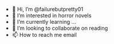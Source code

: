- 👋 Hi, I’m @failurebutpretty01
- 👀 I’m interested in horror novels
- 🌱 I’m currently learning ...
- 💞️ I’m looking to collaborate on reading
- 📫 How to reach me email

<!---
failurebutpretty01/failurebutpretty01 is a ✨ special ✨ repository because its `README.md` (this file) appears on your GitHub profile.
You can click the Preview link to take a look at your changes.
---
